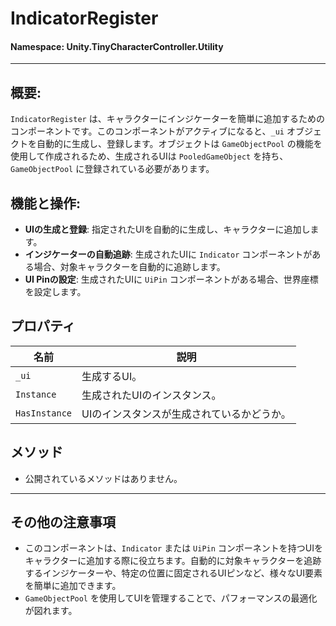 ﻿# IndicatorRegister

#### **Namespace**: Unity.TinyCharacterController.Utility
---

## 概要:
`IndicatorRegister` は、キャラクターにインジケーターを簡単に追加するためのコンポーネントです。このコンポーネントがアクティブになると、`_ui` オブジェクトを自動的に生成し、登録します。オブジェクトは `GameObjectPool` の機能を使用して作成されるため、生成されるUIは `PooledGameObject` を持ち、`GameObjectPool` に登録されている必要があります。

## 機能と操作:
- **UIの生成と登録**: 指定されたUIを自動的に生成し、キャラクターに追加します。
- **インジケーターの自動追跡**: 生成されたUIに `Indicator` コンポーネントがある場合、対象キャラクターを自動的に追跡します。
- **UI Pinの設定**: 生成されたUIに `UiPin` コンポーネントがある場合、世界座標を設定します。

## プロパティ
| 名前 | 説明 |
|------------------|------|
| `_ui` | 生成するUI。 |
| `Instance` | 生成されたUIのインスタンス。 |
| `HasInstance` | UIのインスタンスが生成されているかどうか。 |

## メソッド
- 公開されているメソッドはありません。


---
## その他の注意事項
- このコンポーネントは、`Indicator` または `UiPin` コンポーネントを持つUIをキャラクターに追加する際に役立ちます。自動的に対象キャラクターを追跡するインジケーターや、特定の位置に固定されるUIピンなど、様々なUI要素を簡単に追加できます。
- `GameObjectPool` を使用してUIを管理することで、パフォーマンスの最適化が図れます。
